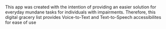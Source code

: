 This app was created with the intention of providing an easier solution for everyday mundane tasks for individuals with impairments. Therefore, this digital gracery list provides Voice-to-Text and Text-to-Speech accessibilites for ease of use
